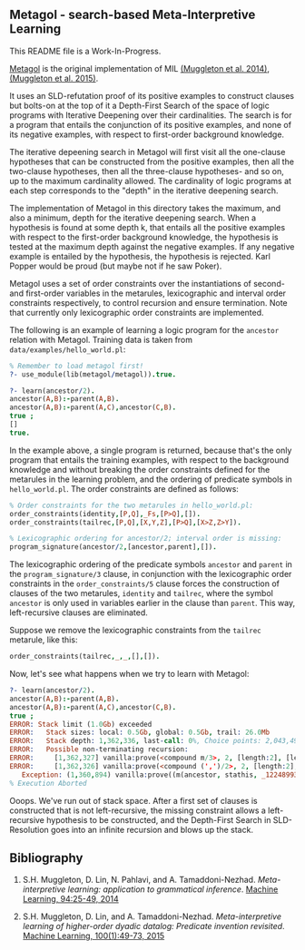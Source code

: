 Metagol - search-based Meta-Interpretive Learning
-------------------------------------------------

This README file is a Work-In-Progress.

[Metagol] is the original implementation of MIL [(Muggleton et al.  2014)],
[(Muggleton et al. 2015)]. 

It uses an SLD-refutation proof of its positive examples to construct clauses
but bolts-on at the top of it a Depth-First Search of the space of logic
programs with Iterative Deepening over their cardinalities. The search is for a
program that entails the conjunction of its positive examples, and none of its
negative examples, with respect to first-order background knowledge.

The iterative depeening search in Metagol will first visit all the one-clause
hypotheses that can be constructed from the positive examples, then all the
two-clause hypotheses, then all the three-clause hypotheses- and so on, up to
the maximum cardinality allowed. The cardinality of logic programs at each step
corresponds to the "depth" in the iterative deepening search.

The implementation of Metagol in this directory takes the maximum, and also a
minimum, depth for the iterative deepening search. When a hypothesis is found at
some depth k, that entails all the positive examples with respect to the
first-order background knowledge, the hypothesis is tested at the maximum depth
against the negative examples. If any negative example is entailed by the
hypothesis, the hypothesis is rejected. Karl Popper would be proud (but maybe
not if he saw Poker).

Metagol uses a set of order constraints over the instantiations of second- and
first-order variables in the metarules, lexicographic and interval order
constraints respectively, to control recursion and ensure termination. Note that
currently only lexicographic order constraints are implemented.

The following is an example of learning a logic program for the `ancestor`
relation with Metagol. Training data is taken from
`data/examples/hello_world.pl`:

```prolog
% Remember to load metagol first!
?- use_module(lib(metagol/metagol)).true.

?- learn(ancestor/2).
ancestor(A,B):-parent(A,B).
ancestor(A,B):-parent(A,C),ancestor(C,B).
true ;
[]
true.
```

In the example above, a single program is returned, because that's the only
program that entails the training examples, with respect to the background
knowledge and without breaking the order constraints defined for the metarules
in the learning problem, and the ordering of predicate symbols in
`hello_world.pl`. The order constraints are defined as follows:

```prolog
% Order constraints for the two metarules in hello_world.pl:
order_constraints(identity,[P,Q],_Fs,[P>Q],[]).
order_constraints(tailrec,[P,Q],[X,Y,Z],[P>Q],[X>Z,Z>Y]).

% Lexicographic ordering for ancestor/2; interval order is missing:
program_signature(ancestor/2,[ancestor,parent],[]).
```

The lexicographic ordering of the predicate symbols `ancestor` and `parent` in
the `program_signature/3` clause, in conjunction with the lexicographic order
constraints in the `order_constraints/5` clause forces the construction of
clauses of the two metarules, `identity` and `tailrec`, where the symbol
`ancestor` is only used in variables earlier in the clause than `parent`. This
way, left-recursive clauses are eliminated.

Suppose we remove the lexicographic constraints from the `tailrec` metarule,
like this:

```prolog
order_constraints(tailrec,_,_,[],[]).
```

Now, let's see what happens when we try to learn with Metagol:

```prolog
?- learn(ancestor/2).
ancestor(A,B):-parent(A,B).
ancestor(A,B):-parent(A,C),ancestor(C,B).
true ;
ERROR: Stack limit (1.0Gb) exceeded
ERROR:   Stack sizes: local: 0.5Gb, global: 0.5Gb, trail: 26.0Mb
ERROR:   Stack depth: 1,362,336, last-call: 0%, Choice points: 2,043,493
ERROR:   Possible non-terminating recursion:
ERROR:     [1,362,327] vanilla:prove(<compound m/3>, 2, [length:2], [length:1], [length:4], [length:2], _122619138)
ERROR:     [1,362,326] vanilla:prove(<compound (',')/2>, 2, [length:2], [length:1], [length:4], [length:2], _122619198)
   Exception: (1,360,894) vanilla:prove((m(ancestor, stathis, _122489934), m(ancestor, _122489934, _122489754)), 2, [(m(identity, _3880, _3882):-m(_3880, _3894, _3896), m(_3882, _3894, _3896)), (m(tailrec, _3824, _3826):-m(_3824, _3838, _3840), m(_3826, _3838, _3854), m(_3824, _3854, _3840))], [ancestor], [bk, builtins, hypothesis, metarules], [m(tailrec, ancestor, ancestor), m(identity, ancestor, parent)], _122489824) ? abort
% Execution Aborted
```

Ooops. We've run out of stack space. After a first set of clauses is constructed
that is not left-recursive, the missing constraint allows a left-recursive
hypothesis to be constructed, and the Depth-First Search in SLD-Resolution goes
into an infinite recursion and blows up the stack.


Bibliography
------------

1. S.H. Muggleton, D. Lin, N. Pahlavi, and A. Tamaddoni-Nezhad. _Meta-interpretive learning: application to grammatical inference_. [Machine Learning, 94:25-49, 2014](https://link.springer.com/article/10.1007/s10994-013-5358-3)

2. S.H. Muggleton, D. Lin, and A. Tamaddoni-Nezhad. _Meta-interpretive learning of higher-order dyadic datalog: Predicate invention revisited_. [Machine Learning, 100(1):49-73, 2015](https://link.springer.com/content/pdf/10.1007%2Fs10994-014-5471-y.pdf)

[(Muggleton et al. 2014)]: https://link.springer.com/article/10.1007/s10994-013-5358-3 "Meta-interpretive learning: application to grammatical inference"
[(Muggleton et al. 2015)]: https://link.springer.com/content/pdf/10.1007%2Fs10994-014-5471-y.pdf "Meta Interpretive Learning of higher-order dyadic datalog: predicate invention revisited"
[Metagol]: https://github.com/metagol/metagol "Metagol"
